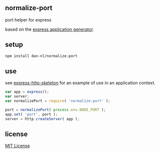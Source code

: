 ## normalize-port
port helper for express

based on the [express application generator][generator-url].

## setup
```bash
npm install dan-nl/normalize-port
```

## use
see [express-http-skeleton][skeleton-url] for an example of use in an application context.

```javascript
var app = express();
var server;
var normalizePort = require( 'normalize-port' );

port = normalizePort( process.env.NODE_PORT );
app.set( 'port', port );
server = http.createServer( app );
```

## license
[MIT License][mit-license]

[david-dm-image]: https://david-dm.org/dan-nl/normalize-port.svg
[david-dm-url]: https://david-dm.org/dan-nl/normalize-port
[david-dm-dev-image]: https://david-dm.org/dan-nl/normalize-port/dev-status.svg
[david-dm-dev-url]: https://david-dm.org/dan-nl/normalize-port?type=dev
[generator-url]: http://expressjs.com/en/starter/generator.html
[mit-license]: https://raw.githubusercontent.com/dan-nl/normalize-port/master/license.txt
[nsp-image]: https://nodesecurity.io/orgs/githubdan-nl/projects/eff084d6-8efb-427f-90a5-e9ae57ce7593/badge
[nsp-url]: https://nodesecurity.io/orgs/githubdan-nl/projects/eff084d6-8efb-427f-90a5-e9ae57ce7593
[skeleton-url]: https://github.com/dan-nl/express-http-skeleton/blob/master/bin/www

